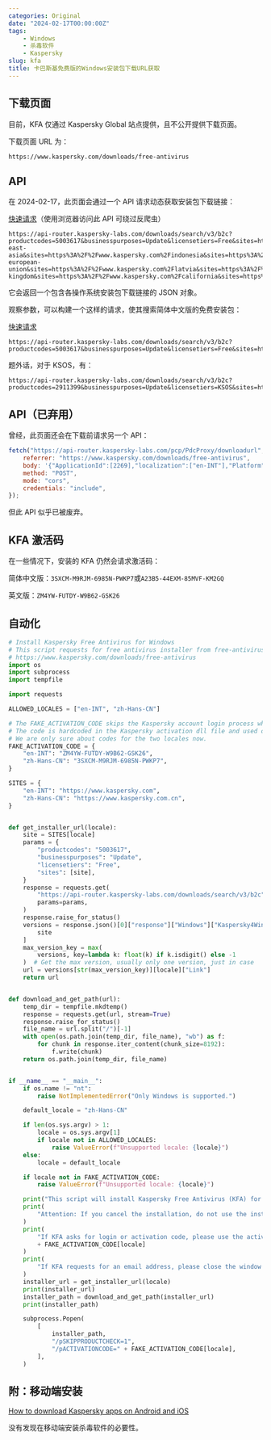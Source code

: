 ```yaml
---
categories: Original
date: "2024-02-17T00:00:00Z"
tags:
    - Windows
    - 杀毒软件
    - Kaspersky
slug: kfa
title: 卡巴斯基免费版的Windows安装包下载URL获取
---
```


## 下载页面

目前，KFA 仅通过 Kaspersky Global 站点提供，且不公开提供下载页面。

下载页面 URL 为：

```plain
https://www.kaspersky.com/downloads/free-antivirus
```

## API

在 2024-02-17，此页面会通过一个 API 请求动态获取安装包下载链接：

[快速请求](https://api-router.kaspersky-labs.com/downloads/search/v3/b2c?productcodes=5003617&businesspurposes=Update&licensetiers=Free&sites=https%3A%2F%2Fwww.kaspersky.com&sites=https%3A%2F%2Fwww.kaspersky.com%2Fcarribean&sites=https%3A%2F%2Fwww.kaspersky.com%2Fisrael&sites=https%3A%2F%2Fwww.kaspersky.com%2Fsouth-east-asia&sites=https%3A%2F%2Fwww.kaspersky.com%2Findonesia&sites=https%3A%2F%2Fwww.kaspersky.com%2Fthe-european-union&sites=https%3A%2F%2Fwww.kaspersky.com%2Flatvia&sites=https%3A%2F%2Fwww.kaspersky.com%2Flithuania&sites=https%3A%2F%2Fwww.kaspersky.com%2Festonia&sites=https%3A%2F%2Fwww.kaspersky.com%2Funited-kingdom&sites=https%3A%2F%2Fwww.kaspersky.com%2Fcalifornia&sites=https%3A%2F%2Fwww.kaspersky.com%2Fbrazil)（使用浏览器访问此 API 可绕过反爬虫）

```plain
https://api-router.kaspersky-labs.com/downloads/search/v3/b2c?productcodes=5003617&businesspurposes=Update&licensetiers=Free&sites=https%3A%2F%2Fwww.kaspersky.com&sites=https%3A%2F%2Fwww.kaspersky.com%2Fcarribean&sites=https%3A%2F%2Fwww.kaspersky.com%2Fisrael&sites=https%3A%2F%2Fwww.kaspersky.com%2Fsouth-east-asia&sites=https%3A%2F%2Fwww.kaspersky.com%2Findonesia&sites=https%3A%2F%2Fwww.kaspersky.com%2Fthe-european-union&sites=https%3A%2F%2Fwww.kaspersky.com%2Flatvia&sites=https%3A%2F%2Fwww.kaspersky.com%2Flithuania&sites=https%3A%2F%2Fwww.kaspersky.com%2Festonia&sites=https%3A%2F%2Fwww.kaspersky.com%2Funited-kingdom&sites=https%3A%2F%2Fwww.kaspersky.com%2Fcalifornia&sites=https%3A%2F%2Fwww.kaspersky.com%2Fbrazil
```

它会返回一个包含各操作系统安装包下载链接的 JSON 对象。

观察参数，可以构建一个这样的请求，使其搜索简体中文版的免费安装包：

[快速请求](https://api-router.kaspersky-labs.com/downloads/search/v3/b2c?productcodes=5003617&businesspurposes=Update&licensetiers=Free&sites=https%3A%2F%2Fwww.kaspersky.com.cn)

```plain
https://api-router.kaspersky-labs.com/downloads/search/v3/b2c?productcodes=5003617&businesspurposes=Update&licensetiers=Free&sites=https%3A%2F%2Fwww.kaspersky.com.cn
```

题外话，对于 KSOS，有：

```plain
https://api-router.kaspersky-labs.com/downloads/search/v3/b2c?productcodes=2911399&businesspurposes=Update&licensetiers=KSOS&sites=https%3A%2F%2Fwww.kaspersky.com.cn
```

## API（已弃用）

曾经，此页面还会在下载前请求另一个 API：

```javascript
fetch("https://api-router.kaspersky-labs.com/pcp/PdcProxy/downloadurl", {
    referrer: "https://www.kaspersky.com/downloads/free-antivirus",
    body: '{"ApplicationId":[2269],"localization":["en-INT"],"Platform":"Windows","CppId":39971,"VersionNumber":"21.16.6.467","customizationParams":{"StartupScenario":"Free"}}',
    method: "POST",
    mode: "cors",
    credentials: "include",
});
```

但此 API 似乎已被废弃。

## KFA 激活码

在一些情况下，安装的 KFA 仍然会请求激活码：

简体中文版：`3SXCM-M9RJM-6985N-PWKP7`或`A23B5-44EXM-85MVF-KM2GQ`

英文版：`ZM4YW-FUTDY-W9B62-GSK26`

## 自动化

```python
# Install Kaspersky Free Antivirus for Windows
# This script requests for free antivirus installer from free-antivirus download page API and install it with a fake activation code.
# https://www.kaspersky.com/downloads/free-antivirus
import os
import subprocess
import tempfile

import requests

ALLOWED_LOCALES = ["en-INT", "zh-Hans-CN"]

# The FAKE_ACTIVATION_CODE skips the Kaspersky account login process when first run KFA.
# The code is hardcoded in the Kaspersky activation dll file and used only for free versions.
# We are only sure about codes for the two locales now.
FAKE_ACTIVATION_CODE = {
    "en-INT": "ZM4YW-FUTDY-W9B62-GSK26",
    "zh-Hans-CN": "3SXCM-M9RJM-6985N-PWKP7",
}

SITES = {
    "en-INT": "https://www.kaspersky.com",
    "zh-Hans-CN": "https://www.kaspersky.com.cn",
}


def get_installer_url(locale):
    site = SITES[locale]
    params = {
        "productcodes": "5003617",
        "businesspurposes": "Update",
        "licensetiers": "Free",
        "sites": [site],
    }
    response = requests.get(
        "https://api-router.kaspersky-labs.com/downloads/search/v3/b2c",
        params=params,
    )
    response.raise_for_status()
    versions = response.json()[0]["response"]["Windows"]["Kaspersky4Win"]["Downloader"][
        site
    ]
    max_version_key = max(
        versions, key=lambda k: float(k) if k.isdigit() else -1
    )  # Get the max version, usually only one version, just in case
    url = versions[str(max_version_key)][locale]["Link"]
    return url


def download_and_get_path(url):
    temp_dir = tempfile.mkdtemp()
    response = requests.get(url, stream=True)
    response.raise_for_status()
    file_name = url.split("/")[-1]
    with open(os.path.join(temp_dir, file_name), "wb") as f:
        for chunk in response.iter_content(chunk_size=8192):
            f.write(chunk)
    return os.path.join(temp_dir, file_name)


if __name__ == "__main__":
    if os.name != "nt":
        raise NotImplementedError("Only Windows is supported.")

    default_locale = "zh-Hans-CN"

    if len(os.sys.argv) > 1:
        locale = os.sys.argv[1]
        if locale not in ALLOWED_LOCALES:
            raise ValueError(f"Unsupported locale: {locale}")
    else:
        locale = default_locale

    if locale not in FAKE_ACTIVATION_CODE:
        raise ValueError(f"Unsupported locale: {locale}")

    print("This script will install Kaspersky Free Antivirus (KFA) for Windows.")
    print(
        "Attention: If you cancel the installation, do not use the installer shortcut on the desktop, it will not activate KFA automatically."
    )
    print(
        "If KFA asks for login or activation code, please use the activation code: "
        + FAKE_ACTIVATION_CODE[locale]
    )
    print(
        "If KFA requests for an email address, please close the window and open KFA again."
    )
    installer_url = get_installer_url(locale)
    print(installer_url)
    installer_path = download_and_get_path(installer_url)
    print(installer_path)

    subprocess.Popen(
        [
            installer_path,
            "/pSKIPPRODUCTCHECK=1",
            "/pACTIVATIONCODE=" + FAKE_ACTIVATION_CODE[locale],
        ],
    )
```

## 附：移动端安装

[How to download Kaspersky apps on Android and iOS](https://support.kaspersky.com/common/beforeinstall/16085)

没有发现在移动端安装杀毒软件的必要性。
